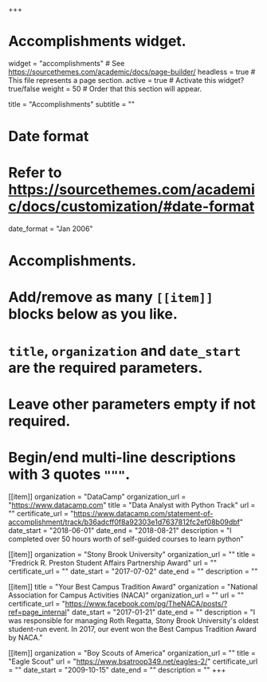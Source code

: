 +++
# Accomplishments widget.
widget = "accomplishments"  # See https://sourcethemes.com/academic/docs/page-builder/
headless = true  # This file represents a page section.
active = true  # Activate this widget? true/false
weight = 50  # Order that this section will appear.

title = "Accomplish&shy;ments"
subtitle = ""

# Date format
#   Refer to https://sourcethemes.com/academic/docs/customization/#date-format
date_format = "Jan 2006"

# Accomplishments.
#   Add/remove as many `[[item]]` blocks below as you like.
#   `title`, `organization` and `date_start` are the required parameters.
#   Leave other parameters empty if not required.
#   Begin/end multi-line descriptions with 3 quotes `"""`.


[[item]]
  organization = "DataCamp"
  organization_url = "https://www.datacamp.com"
  title = "Data Analyst with Python Track"
  url = ""
  certificate_url = "https://www.datacamp.com/statement-of-accomplishment/track/b36adcff0f8a92303e1d7637812fc2ef08b09dbf"
  date_start = "2018-06-01"
  date_end = "2018-08-21"
  description = "I completed over 50 hours worth of self-guided courses to learn python"

[[item]]
  organization = "Stony Brook University"
  organization_url = ""
  title = "Fredrick R. Preston Student Affairs Partnership Award"
  url = ""
  certificate_url = ""
  date_start = "2017-07-02"
  date_end = ""
  description = ""
  
[[item]]
  title = "Your Best Campus Tradition Award"
  organization = "National Association for Campus Activities (NACA)"
  organization_url = ""
  url = ""
  certificate_url = "https://www.facebook.com/pg/TheNACA/posts/?ref=page_internal"
  date_start = "2017-01-21"
  date_end = ""
  description = "I was responsible for managing Roth Regatta, Stony Brook University's oldest student-run event. In 2017, our event won the Best Campus Tradition Award by NACA."

[[item]]
  organization = "Boy Scouts of America"
  organization_url = ""
  title = "Eagle Scout"
  url = "https://www.bsatroop349.net/eagles-2/"
  certificate_url = ""
  date_start = "2009-10-15"
  date_end = ""
  description = ""
+++
